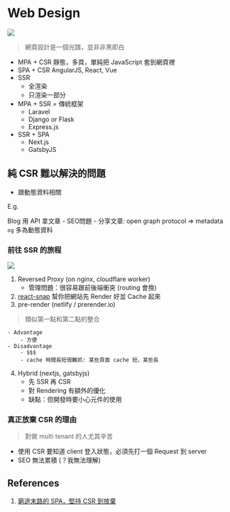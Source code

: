# Web Design 

![](https://i.imgur.com/XlyMd2P.png)

> 網頁設計是一個光譜，並非非黑即白

- MPA + CSR 靜態，多頁，單純把 JavaScript 套到網頁裡
- SPA + CSR AngularJS, React, Vue
- SSR
    - 全渲染
    - 只渲染一部分
- MPA + SSR = 傳統框架
    - Laravel
    - Django or Flask
    - Express.js
- SSR + SPA
    - Next.js
    - GatsbyJS

## 純 CSR 難以解決的問題

+ 跟動態資料相關

E.g.

Blog 用 API 拿文章
    - SEO問題
    - 分享文章: open graph protocol => metadata `og` 多為動態資料
    
### 前往 SSR 的旅程

![](https://i.imgur.com/AXMf4Mi.png)

1. Reversed Proxy (on nginx, cloudflare worker)
    - 管理問題：很容易跟前後端衝突 (routing 會換)
2. [react-snap](https://github.com/stereobooster/react-snap) 幫你把網站先 Render 好並 Cache 起來
3. pre-render (netlify / prerender.io)

> 類似第一點和第二點的整合

    - Advantage
        - 方便
    - Disadvantage
        - $$$
        - cache 時間長短很難抓: 某些頁面 cache 短，某些長
4. Hybrid (nextjs, gatsbyjs)
    + 先 SSR 再 CSR
    + 對 Rendering 有額外的優化
    + 缺點：但開發時要小心元件的使用


### 真正放棄 CSR 的理由

> 對做 multi tenant 的人尤其辛苦

+ 使用 CSR 要知道 client 登入狀態，必須先打一個 Request 到 server
+ SEO 無法累積 (？我無法理解)

## References

1. [窮途末路的 SPA，堅持 CSR 到放棄](https://hackmd.io/@JSDC-tw/2021conference/%2FdiH2dM4PRDOMwAl2XB9hJg)
